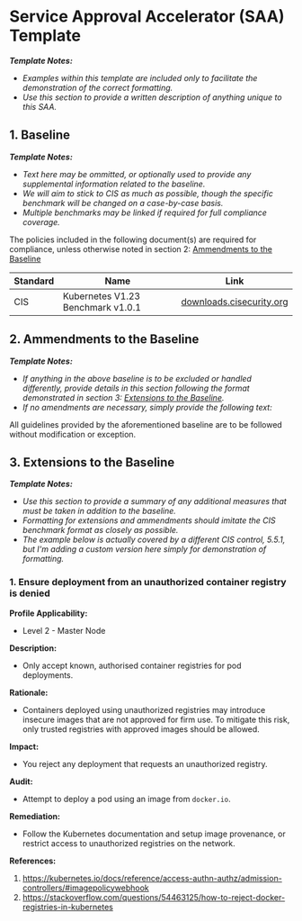 # Service Approval Accelerator (SAA) Template

_**Template Notes:**_

- _Examples within this template are included only to facilitate the demonstration of the correct formatting._
- _Use this section to provide a written description of anything unique to this SAA._

## 1. Baseline

_**Template Notes:**_

- _Text here may be ommitted, or optionally used to provide any supplemental information related to the baseline._
- _We will aim to stick to CIS as much as possible, though the specific benchmark will be changed on a case-by-case basis._
- _Multiple benchmarks may be linked if required for full compliance coverage._

The policies included in the following document(s) are required for compliance,
unless otherwise noted in section 2: [Ammendments to the Baseline](#2-ammendments-to-the-baseline)

| Standard | Name | Link |
|---|---|---|
| CIS      | Kubernetes V1.23 Benchmark v1.0.1 | [downloads.cisecurity.org](https://downloads.cisecurity.org/#/) |

## 2. Ammendments to the Baseline

_**Template Notes:**_

- _If anything in the above baseline is to be excluded or handled differently, provide details in this section_
_following the format demonstrated in section 3: [Extensions to the Baseline](#3-extensions-to-the-baseline)._
- _If no amendments are necessary, simply provide the following text:_

All guidelines provided by the aforementioned baseline are to be followed without modification or exception.

## 3. Extensions to the Baseline

_**Template Notes:**_

- _Use this section to provide a summary of any additional measures that must be taken in addition to the baseline._
- _Formatting for extensions and ammendments should imitate the CIS benchmark format as closely as possible._
- _The example below is actually covered by a different CIS control, 5.5.1,_
_but I'm adding a custom version here simply for demonstration of formatting._

### 1. Ensure deployment from an unauthorized container registry is denied

**Profile Applicability:**
- Level 2 - Master Node

**Description:**

- Only accept known, authorised container registries for pod deployments.

**Rationale:**

- Containers deployed using unauthorized registries may introduce insecure images that are not approved for firm use.
To mitigate this risk, only trusted registries with approved images should be allowed.

**Impact:**

- You reject any deployment that requests an unauthorized registry.

**Audit:**

- Attempt to deploy a pod using an image from `docker.io`.

**Remediation:**

- Follow the Kubernetes documentation and setup image provenance, or restrict access to unauthorized registries on the network.

**References:**
  1. https://kubernetes.io/docs/reference/access-authn-authz/admission-controllers/#imagepolicywebhook
  1. https://stackoverflow.com/questions/54463125/how-to-reject-docker-registries-in-kubernetes
